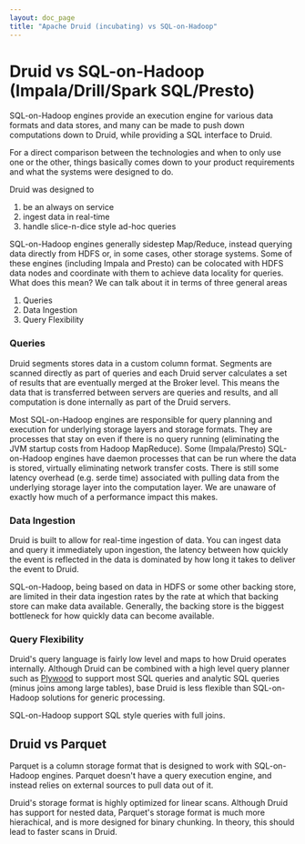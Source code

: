 ```yaml
---
layout: doc_page
title: "Apache Druid (incubating) vs SQL-on-Hadoop"
---
```


<!--
  ~ Licensed to the Apache Software Foundation (ASF) under one
  ~ or more contributor license agreements.  See the NOTICE file
  ~ distributed with this work for additional information
  ~ regarding copyright ownership.  The ASF licenses this file
  ~ to you under the Apache License, Version 2.0 (the
  ~ "License"); you may not use this file except in compliance
  ~ with the License.  You may obtain a copy of the License at
  ~
  ~   http://www.apache.org/licenses/LICENSE-2.0
  ~
  ~ Unless required by applicable law or agreed to in writing,
  ~ software distributed under the License is distributed on an
  ~ "AS IS" BASIS, WITHOUT WARRANTIES OR CONDITIONS OF ANY
  ~ KIND, either express or implied.  See the License for the
  ~ specific language governing permissions and limitations
  ~ under the License.
  -->

# Druid vs SQL-on-Hadoop (Impala/Drill/Spark SQL/Presto)

SQL-on-Hadoop engines provide an
execution engine for various data formats and data stores, and
many can be made to push down computations down to Druid, while providing a SQL interface to Druid.

For a direct comparison between the technologies and when to only use one or the other, things basically comes down to your
product requirements and what the systems were designed to do.

Druid was designed to

1. be an always on service
1. ingest data in real-time
1. handle slice-n-dice style ad-hoc queries

SQL-on-Hadoop engines generally sidestep Map/Reduce, instead querying data directly from HDFS or, in some cases, other storage systems.
Some of these engines (including Impala and Presto) can be colocated with HDFS data nodes and coordinate with them to achieve data locality for queries.
What does this mean?  We can talk about it in terms of three general areas

1. Queries
1. Data Ingestion
1. Query Flexibility

### Queries

Druid segments stores data in a custom column format. Segments are scanned directly as part of queries and each Druid server
calculates a set of results that are eventually merged at the Broker level. This means the data that is transferred between servers
are queries and results, and all computation is done internally as part of the Druid servers.

Most SQL-on-Hadoop engines are responsible for query planning and execution for underlying storage layers and storage formats.
They are processes that stay on even if there is no query running (eliminating the JVM startup costs from Hadoop MapReduce).
Some (Impala/Presto) SQL-on-Hadoop engines have daemon processes that can be run where the data is stored, virtually eliminating network transfer costs. There is still
some latency overhead (e.g. serde time) associated with pulling data from the underlying storage layer into the computation layer. We are unaware of exactly
how much of a performance impact this makes.

### Data Ingestion

Druid is built to allow for real-time ingestion of data.  You can ingest data and query it immediately upon ingestion,
the latency between how quickly the event is reflected in the data is dominated by how long it takes to deliver the event to Druid.

SQL-on-Hadoop, being based on data in HDFS or some other backing store, are limited in their data ingestion rates by the
rate at which that backing store can make data available.  Generally, the backing store is the biggest bottleneck for
how quickly data can become available.

### Query Flexibility

Druid's query language is fairly low level and maps to how Druid operates internally. Although Druid can be combined with a high level query
planner such as [Plywood](https://github.com/implydata/plywood) to support most SQL queries and analytic SQL queries (minus joins among large tables),
base Druid is less flexible than SQL-on-Hadoop solutions for generic processing.

SQL-on-Hadoop support SQL style queries with full joins.

## Druid vs Parquet

Parquet is a column storage format that is designed to work with SQL-on-Hadoop engines. Parquet doesn't have a query execution engine, and instead
relies on external sources to pull data out of it.

Druid's storage format is highly optimized for linear scans. Although Druid has support for nested data, Parquet's storage format is much
more hierachical, and is more designed for binary chunking. In theory, this should lead to faster scans in Druid.
